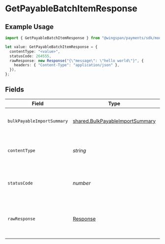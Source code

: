 # GetPayableBatchItemResponse

## Example Usage

```typescript
import { GetPayableBatchItemResponse } from "@wingspan/payments/sdk/models/operations";

let value: GetPayableBatchItemResponse = {
  contentType: "<value>",
  statusCode: 264555,
  rawResponse: new Response("{\"message\": \"hello world\"}", {
    headers: { "Content-Type": "application/json" },
  }),
};
```

## Fields

| Field                                                                                     | Type                                                                                      | Required                                                                                  | Description                                                                               |
| ----------------------------------------------------------------------------------------- | ----------------------------------------------------------------------------------------- | ----------------------------------------------------------------------------------------- | ----------------------------------------------------------------------------------------- |
| `bulkPayableImportSummary`                                                                | [shared.BulkPayableImportSummary](../../../sdk/models/shared/bulkpayableimportsummary.md) | :heavy_minus_sign:                                                                        | Summary of the bulk payable import                                                        |
| `contentType`                                                                             | *string*                                                                                  | :heavy_check_mark:                                                                        | HTTP response content type for this operation                                             |
| `statusCode`                                                                              | *number*                                                                                  | :heavy_check_mark:                                                                        | HTTP response status code for this operation                                              |
| `rawResponse`                                                                             | [Response](https://developer.mozilla.org/en-US/docs/Web/API/Response)                     | :heavy_check_mark:                                                                        | Raw HTTP response; suitable for custom response parsing                                   |